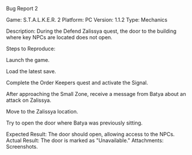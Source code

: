 Bug Report 2

Game: S.T.A.L.K.E.R. 2
 Platform: PC
 Version: 1.1.2
 Type: Mechanics

Description: During the Defend Zalissya quest, the door to the building where key NPCs are located does not open.

Steps to Reproduce:

Launch the game.

Load the latest save.

Complete the Order Keepers quest and activate the Signal.

After approaching the Small Zone, receive a message from Batya about an attack on Zalissya.

Move to the Zalissya location.

Try to open the door where Batya was previously sitting.

Expected Result: The door should open, allowing access to the NPCs.
 Actual Result: The door is marked as "Unavailable."
 Attachments: Screenshots.



